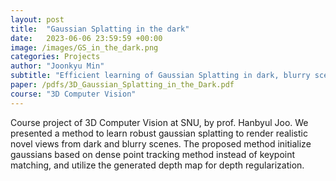 ```yaml
---
layout: post
title:  "Gaussian Splatting in the dark"
date:   2023-06-06 23:59:59 +00:00
image: /images/GS_in_the_dark.png
categories: Projects
author: "Joonkyu Min"
subtitle: "Efficient learning of Gaussian Splatting in dark, blurry scenes"
paper: /pdfs/3D_Gaussian_Splatting_in_the_Dark.pdf
course: "3D Computer Vision"
---
```


Course project of 3D Computer Vision at SNU, by prof. Hanbyul Joo. We presented a method to learn robust gaussian splatting to render realistic novel views from dark and blurry scenes. The proposed method initialize gaussians based on dense point tracking method instead of keypoint matching, and utilize the generated depth map for depth regularization.
